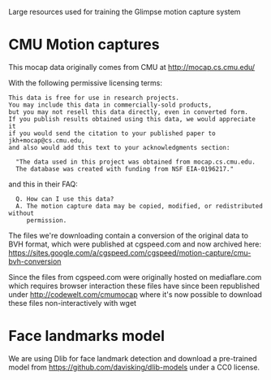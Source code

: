 Large resources used for training the Glimpse motion capture system


# CMU Motion captures

This mocap data originally comes from CMU at http://mocap.cs.cmu.edu/

With the following permissive licensing terms:

```
This data is free for use in research projects.
You may include this data in commercially-sold products,
but you may not resell this data directly, even in converted form.
If you publish results obtained using this data, we would appreciate it
if you would send the citation to your published paper to jkh+mocap@cs.cmu.edu,
and also would add this text to your acknowledgments section:

  "The data used in this project was obtained from mocap.cs.cmu.edu.
  The database was created with funding from NSF EIA-0196217."
```

and this in their FAQ:

```
  Q. How can I use this data?
  A. The motion capture data may be copied, modified, or redistributed without
     permission. 
```

The files we're downloading contain a conversion of the original data to
BVH format, which were published at cgspeed.com and now archived here:
https://sites.google.com/a/cgspeed.com/cgspeed/motion-capture/cmu-bvh-conversion

Since the files from cgspeed.com were originally hosted on mediaflare.com
which requires browser interaction these files have since been republished
under http://codewelt.com/cmumocap where it's now possible to download these
files non-interactively with wget


# Face landmarks model

We are using Dlib for face landmark detection and download a pre-trained model
from https://github.com/davisking/dlib-models under a CC0 license.
